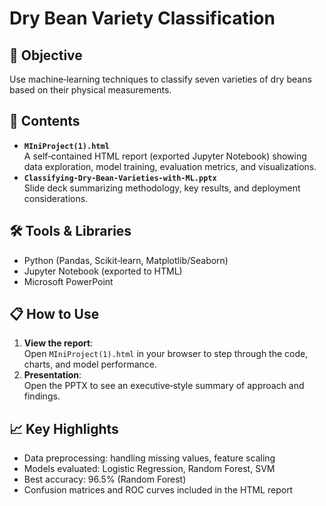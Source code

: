 # Dry Bean Variety Classification

## 🎯 Objective
Use machine‑learning techniques to classify seven varieties of dry beans based on their physical measurements.

## 🚀 Contents
- **`MIniProject(1).html`**  
  A self‑contained HTML report (exported Jupyter Notebook) showing data exploration, model training, evaluation metrics, and visualizations.  
- **`Classifying‑Dry‑Bean‑Varieties‑with‑ML.pptx`**  
  Slide deck summarizing methodology, key results, and deployment considerations.

## 🛠 Tools & Libraries
- Python (Pandas, Scikit‑learn, Matplotlib/Seaborn)
- Jupyter Notebook (exported to HTML)
- Microsoft PowerPoint

## 📋 How to Use
1. **View the report**:  
   Open `MIniProject(1).html` in your browser to step through the code, charts, and model performance.  
2. **Presentation**:  
   Open the PPTX to see an executive‑style summary of approach and findings.

## 📈 Key Highlights
- Data preprocessing: handling missing values, feature scaling  
- Models evaluated: Logistic Regression, Random Forest, SVM  
- Best accuracy: 96.5% (Random Forest)  
- Confusion matrices and ROC curves included in the HTML report
